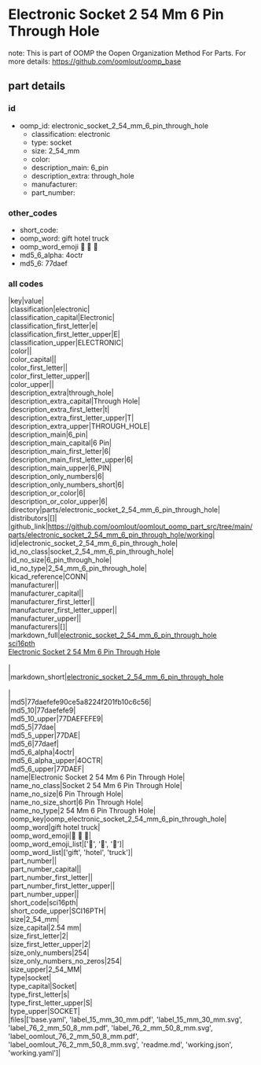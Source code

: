 # Electronic Socket 2 54 Mm 6 Pin Through Hole  

note: This is part of OOMP the Oopen Organization Method For Parts. For more details: https://github.com/oomlout/oomp_base

##  part details





### id
* oomp_id: electronic_socket_2_54_mm_6_pin_through_hole
  * classification: electronic
  * type: socket
  * size: 2_54_mm
  * color: 
  * description_main: 6_pin
  * description_extra: through_hole
  * manufacturer: 
  * part_number: 

### other_codes
* short_code: 
* oomp_word: gift hotel truck
* oomp_word_emoji :gift: :hotel: :truck:
* md5_6_alpha: 4octr
* md5_6: 77daef

### all codes 
|key|value|  
|classification|electronic|  
|classification_capital|Electronic|  
|classification_first_letter|e|  
|classification_first_letter_upper|E|  
|classification_upper|ELECTRONIC|  
|color||  
|color_capital||  
|color_first_letter||  
|color_first_letter_upper||  
|color_upper||  
|description_extra|through_hole|  
|description_extra_capital|Through Hole|  
|description_extra_first_letter|t|  
|description_extra_first_letter_upper|T|  
|description_extra_upper|THROUGH_HOLE|  
|description_main|6_pin|  
|description_main_capital|6 Pin|  
|description_main_first_letter|6|  
|description_main_first_letter_upper|6|  
|description_main_upper|6_PIN|  
|description_only_numbers|6|  
|description_only_numbers_short|6|  
|description_or_color|6|  
|description_or_color_upper|6|  
|directory|parts/electronic_socket_2_54_mm_6_pin_through_hole|  
|distributors|[]|  
|github_link|https://github.com/oomlout/oomlout_oomp_part_src/tree/main/parts/electronic_socket_2_54_mm_6_pin_through_hole/working|  
|id|electronic_socket_2_54_mm_6_pin_through_hole|  
|id_no_class|socket_2_54_mm_6_pin_through_hole|  
|id_no_size|6_pin_through_hole|  
|id_no_type|2_54_mm_6_pin_through_hole|  
|kicad_reference|CONN|  
|manufacturer||  
|manufacturer_capital||  
|manufacturer_first_letter||  
|manufacturer_first_letter_upper||  
|manufacturer_upper||  
|manufacturers|[]|  
|markdown_full|[electronic_socket_2_54_mm_6_pin_through_hole](https://github.com/oomlout/oomlout_oomp_part_src/tree/main/parts/electronic_socket_2_54_mm_6_pin_through_hole/working)<br>[sci16pth](https://github.com/oomlout/oomlout_oomp_part_src/tree/main/parts/electronic_socket_2_54_mm_6_pin_through_hole/working)<br>[Electronic Socket 2 54 Mm 6 Pin Through Hole](https://github.com/oomlout/oomlout_oomp_part_src/tree/main/parts/electronic_socket_2_54_mm_6_pin_through_hole/working)<br><br>|  
|markdown_short|[electronic_socket_2_54_mm_6_pin_through_hole](https://github.com/oomlout/oomlout_oomp_part_src/tree/main/parts/electronic_socket_2_54_mm_6_pin_through_hole/working)<br><br>|  
|md5|77daefefe90ce5a8224f201fb10c6c56|  
|md5_10|77daefefe9|  
|md5_10_upper|77DAEFEFE9|  
|md5_5|77dae|  
|md5_5_upper|77DAE|  
|md5_6|77daef|  
|md5_6_alpha|4octr|  
|md5_6_alpha_upper|4OCTR|  
|md5_6_upper|77DAEF|  
|name|Electronic Socket 2 54 Mm 6 Pin Through Hole|  
|name_no_class|Socket 2 54 Mm 6 Pin Through Hole|  
|name_no_size|6 Pin Through Hole|  
|name_no_size_short|6 Pin Through Hole|  
|name_no_type|2 54 Mm 6 Pin Through Hole|  
|oomp_key|oomp_electronic_socket_2_54_mm_6_pin_through_hole|  
|oomp_word|gift hotel truck|  
|oomp_word_emoji|:gift: :hotel: :truck:|  
|oomp_word_emoji_list|[':gift:', ':hotel:', ':truck:']|  
|oomp_word_list|['gift', 'hotel', 'truck']|  
|part_number||  
|part_number_capital||  
|part_number_first_letter||  
|part_number_first_letter_upper||  
|part_number_upper||  
|short_code|sci16pth|  
|short_code_upper|SCI16PTH|  
|size|2_54_mm|  
|size_capital|2.54 mm|  
|size_first_letter|2|  
|size_first_letter_upper|2|  
|size_only_numbers|254|  
|size_only_numbers_no_zeros|254|  
|size_upper|2_54_MM|  
|type|socket|  
|type_capital|Socket|  
|type_first_letter|s|  
|type_first_letter_upper|S|  
|type_upper|SOCKET|  
|files|['base.yaml', 'label_15_mm_30_mm.pdf', 'label_15_mm_30_mm.svg', 'label_76_2_mm_50_8_mm.pdf', 'label_76_2_mm_50_8_mm.svg', 'label_oomlout_76_2_mm_50_8_mm.pdf', 'label_oomlout_76_2_mm_50_8_mm.svg', 'readme.md', 'working.json', 'working.yaml']|  
